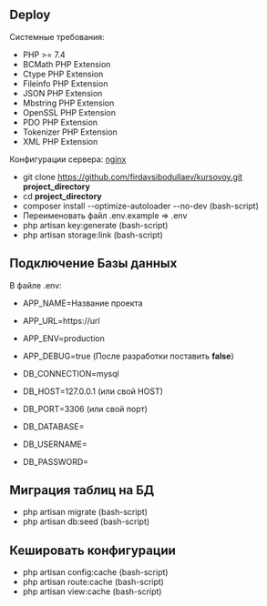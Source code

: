 ## Deploy

Системные требования: 
- PHP >= 7.4
- BCMath PHP Extension
- Ctype PHP Extension
- Fileinfo PHP Extension
- JSON PHP Extension
- Mbstring PHP Extension
- OpenSSL PHP Extension
- PDO PHP Extension 
- Tokenizer PHP Extension 
- XML PHP Extension

Конфигурации сервера:
[nginx](https://laravel.com/docs/8.x/deployment#nginx)

- git clone https://github.com/firdavsibodullaev/kursovoy.git **project_directory**
- cd **project_directory**
- composer install --optimize-autoloader --no-dev (bash-script)
- Переименовать файл .env.example => .env
- php artisan key:generate (bash-script)
- php artisan storage:link (bash-script)
## Подключение Базы данных

В файле .env:

- APP_NAME=Название проекта
- APP_URL=https://url
- APP_ENV=production
- APP_DEBUG=true (После разработки поставить **false**)


- DB_CONNECTION=mysql
- DB_HOST=127.0.0.1 (или свой HOST)
- DB_PORT=3306 (или свой порт)
- DB_DATABASE=
- DB_USERNAME=
- DB_PASSWORD=

## Миграция таблиц на БД

- php artisan migrate (bash-script)
- php artisan db:seed (bash-script)

## Кешировать конфигурации

- php artisan config:cache (bash-script)
- php artisan route:cache (bash-script)
- php artisan view:cache (bash-script)
